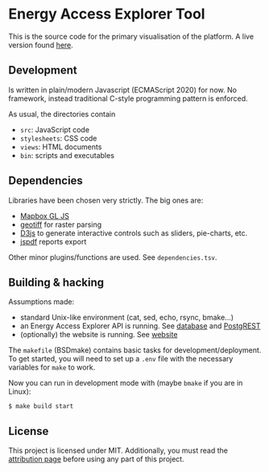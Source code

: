 # Energy Access Explorer Tool

This is the source code for the primary visualisation of the platform. A live
version found [here](https://energyaccessexplorer.org/).

## Development

Is written in plain/modern Javascript (ECMAScript 2020) for now. No framework,
instead traditional C-style programming pattern is enforced.

As usual, the directories contain
- `src`: JavaScript code
- `stylesheets`: CSS code
- `views`: HTML documents
- `bin`: scripts and executables

## Dependencies
Libraries have been chosen very strictly. The big ones are:
- [Mapbox GL JS](https://github.com/mapbox/mapbox-gl-js)
- [geotiff](https://github.com/geotiffjs/geotiff.js) for raster parsing
- [D3js](https://d3js.org) to generate interactive controls such as sliders,
  pie-charts, etc.
- [jspdf](https://parall.ax/products/jspdf) reports export

Other minor plugins/functions are used. See `dependencies.tsv`.

## Building & hacking

Assumptions made:

- standard Unix-like environment (cat, sed, echo, rsync, bmake...)
- an Energy Access Explorer API is running. See
  [database](https://github.com/energyaccessexplorer/database) and
  [PostgREST](https://postgrest.org)
- (optionally) the website is running. See
  [website](https://github.com/energyaccessexplorer/website)

The `makefile` (BSDmake) contains basic tasks for development/deployment. To get
started, you will need to set up a `.env` file with the necessary variables for
`make` to work.

Now you can run in development mode with (maybe `bmake` if you are in Linux):

    $ make build start

## License

This project is licensed under MIT. Additionally, you must read the
[attribution page](https://www.energyaccessexplorer.org/attribution)
before using any part of this project.
